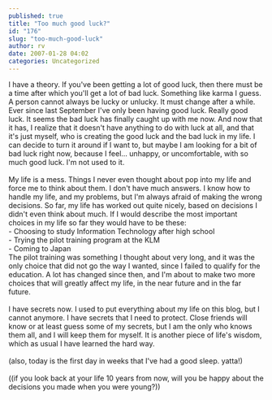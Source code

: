 ```yaml
---
published: true
title: "Too much good luck?"
id: "176"
slug: "too-much-good-luck"
author: rv
date: 2007-01-28 04:02
categories: Uncategorized
---
```

I have a theory. If you've been getting a lot of good luck, then there must be a time after which you'll get a lot of bad luck. Something like karma I guess. A person cannot always be lucky or unlucky. It must change after a while. Ever since last September I've only been having good luck. Really good luck. It seems the bad luck has finally caught up with me now. And now that it has, I realize that it doesn't have anything to do with luck at all, and that it's just myself, who is creating the good luck and the bad luck in my life. I can decide to turn it around if I want to, but maybe I am looking for a bit of bad luck right now, because I feel... unhappy, or uncomfortable, with so much good luck. I'm not used to it.<br /><br />My life is a mess. Things I never even thought about pop into my life and force me to think about them. I don't have much answers. I know how to handle my life, and my problems, but I'm always afraid of making the wrong decisions. So far, my life has worked out quite nicely, based on decisions I didn't even think about much. If I would describe the most important choices in my life so far they would have to be these:<br />- Choosing to study Information Technology after high school<br />- Trying the pilot training program at the KLM<br />- Coming to Japan<br />The pilot training was something I thought about very long, and it was the only choice that did not go the way I wanted, since I failed to qualify for the education. A lot has changed since then, and I'm about to make two more choices that will greatly affect my life, in the near future and in the far future.<br /><br />I have secrets now. I used to put everything about my life on this blog, but I cannot anymore. I have secrets that I need to protect. Close friends will know or at least guess some of my secrets, but I am the only who knows them all, and I will keep them for myself. It is another piece of life's wisdom, which as usual I have learned the hard way.<br /><br />(also, today is the first day in weeks that I've had a good sleep. yatta!)<br /><br />((if you look back at your life 10 years from now, will you be happy about the decisions you made when you were young?))